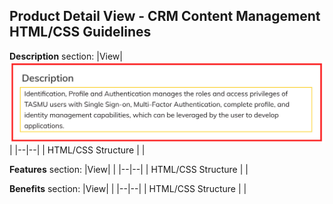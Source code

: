 ##  **Product Detail View** - CRM Content Management HTML/CSS Guidelines


**Description** section:
|View|![description-sec.jpg](/.attachments/description-sec-b794689e-8012-41cf-b0ce-0ede7ac1b47d.jpg)  |
|--|--|
| HTML/CSS Structure |  |


**Features** section:
|View|  |
|--|--|
| HTML/CSS Structure |  |

**Benefits** section:
|View|  |
|--|--|
| HTML/CSS Structure |  |

